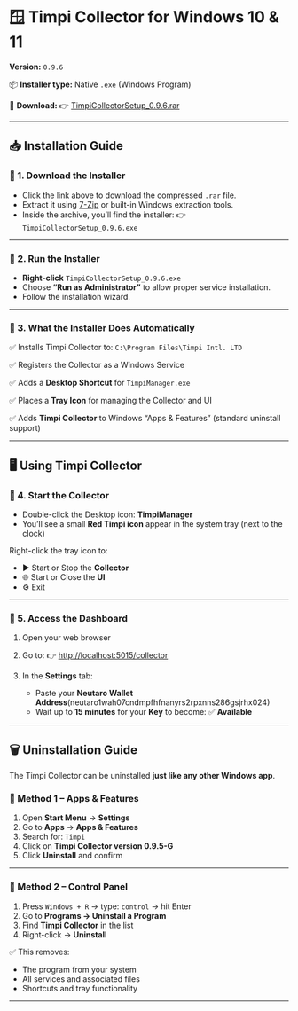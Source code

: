 # 🪟 Timpi Collector for Windows 10 & 11

**Version:** `0.9.6`

📦 **Installer type:** Native `.exe` (Windows Program)

🔗 **Download:**
👉 [TimpiCollectorSetup\_0.9.6.rar](https://timpi.io/applications/windows/TimpiCollectorSetup_0.9.6.rar)

---

## 📥 Installation Guide

### 🔹 1. Download the Installer

* Click the link above to download the compressed `.rar` file.
* Extract it using [7-Zip](https://www.7-zip.org/) or built-in Windows extraction tools.
* Inside the archive, you’ll find the installer:
  👉 `TimpiCollectorSetup_0.9.6.exe`

---

### 🔹 2. Run the Installer

* **Right-click** `TimpiCollectorSetup_0.9.6.exe`
* Choose **“Run as Administrator”** to allow proper service installation.
* Follow the installation wizard.

---

### 🔹 3. What the Installer Does Automatically

✅ Installs Timpi Collector to:
`C:\Program Files\Timpi Intl. LTD`

✅ Registers the Collector as a Windows Service

✅ Adds a **Desktop Shortcut** for `TimpiManager.exe`

✅ Places a **Tray Icon** for managing the Collector and UI

✅ Adds **Timpi Collector** to Windows “Apps & Features” (standard uninstall support)

---

## 🖥️ Using Timpi Collector

### 🔹 4. Start the Collector

* Double-click the Desktop icon: **TimpiManager**
* You’ll see a small **Red Timpi icon** appear in the system tray (next to the clock)

Right-click the tray icon to:

* ▶️ Start or Stop the **Collector**
* 🌐 Start or Close the **UI**
* ⚙️ Exit

---

### 🔹 5. Access the Dashboard

1. Open your web browser

2. Go to: 👉 [http://localhost:5015/collector](http://localhost:5015/collector)

3. In the **Settings** tab:

   * Paste your **Neutaro Wallet Address**(neutaro1wah07cndmpfhfnanyrs2rpxnns286gsjrhx024)
   * Wait up to **15 minutes** for your **Key** to become: ✅ **Available**

---

## 🗑️ Uninstallation Guide

The Timpi Collector can be uninstalled **just like any other Windows app**.

### 🔹 Method 1 – Apps & Features

1. Open **Start Menu** → **Settings**
2. Go to **Apps** → **Apps & Features**
3. Search for: `Timpi`
4. Click on **Timpi Collector version 0.9.5-G**
5. Click **Uninstall** and confirm

---

### 🔹 Method 2 – Control Panel

1. Press `Windows + R` → type: `control` → hit Enter
2. Go to **Programs → Uninstall a Program**
3. Find **Timpi Collector** in the list
4. Right-click → **Uninstall**

✅ This removes:

* The program from your system
* All services and associated files
* Shortcuts and tray functionality

---
